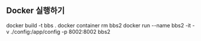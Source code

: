 ## Docker 실행하기
docker build -t bbs .
docker container rm bbs2
docker run --name bbs2 -it -v ./config:/app/config -p 8002:8002 bbs2
